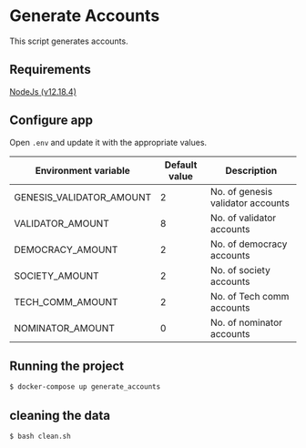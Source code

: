 # Generate Accounts

This script generates accounts. 


## Requirements
[NodeJs (v12.18.4)](https://nodejs.org/en/download/ "NodeJs (v12.18.4)")


## Configure app
Open `.env` and update it with the appropriate values.

|  Environment variable | Default value  | Description   |
| ------------ | ------------ | ------------ |
| GENESIS_VALIDATOR_AMOUNT | 2 | No. of genesis validator accounts |
| VALIDATOR_AMOUNT | 8 | No. of validator accounts|
| DEMOCRACY_AMOUNT  | 2 | No. of democracy accounts|
| SOCIETY_AMOUNT | 2 | No. of society accounts |
| TECH_COMM_AMOUNT  | 2  | No. of Tech comm accounts |
| NOMINATOR_AMOUNT  | 0  | No. of nominator accounts |


## Running the project

```bash
$ docker-compose up generate_accounts
```


## cleaning the data

```bash
$ bash clean.sh
```